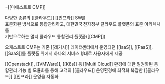=[[마에스트로 CMP]]

다양한 종류의 [[클라우드]] [[인프라]] SW를  
표준화된 방식으로 통합관리하고, 대한민국 전자정부 클라우드 플랫폼의 표준 아키텍처를  
기반으로하는 멀티 클라우드 통합관리 플랫폼([[CMP]])

오케스트로 CMP는 기존 [[레거시]] 데이터센터에서 운영되던 [[IaaS]], [[PaaS]], [[SaaS]]를 플랫폼 위에서 하나의 서비스 형태로 사용자에게 제공

[[Openstack]], [[VMWare]], [[K8s]] 등 [[Multi Cloud]] 환경에 대한 일원화된 통합관리
기능 별 모듈화를 통해 고객의 [[클라우드]] 운영환경에 최적화
복잡한 [[클라우드]] [[인프라]] 운영을 자동화